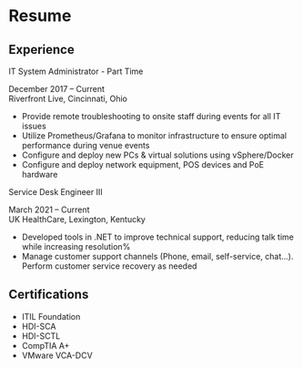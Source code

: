 <!DOCTYPE html>
<html lang="en">
<head>
    <meta charset="UTF-8">
    <meta name="viewport" content="width=device-width, initial-scale=1.0">
    <title>Resume</title>
  
</head>
<body>
    <h1>Resume</h1>
    <div class="section">
        <h2>Experience</h2>
        <div class="job-title">IT System Administrator - Part Time</div>
        <div class="job-details">
            <p><span class="date">December 2017 – Current</span><br>
            Riverfront Live, Cincinnati, Ohio</p>
            <ul class="bullet-points">
                <li>Provide remote troubleshooting to onsite staff during events for all IT issues</li>
                <li>Utilize Prometheus/Grafana to monitor infrastructure to ensure optimal performance during venue events</li>
                <li>Configure and deploy new PCs & virtual solutions using vSphere/Docker</li>
                <li>Configure and deploy network equipment, POS devices and PoE hardware</li>
            </ul>
        </div>
        <div class="job-title">Service Desk Engineer III</div>
        <div class="job-details">
            <p><span class="date">March 2021 – Current</span><br>
            UK HealthCare, Lexington, Kentucky</p>
            <ul class="bullet-points">
                <li>Developed tools in .NET to improve technical support, reducing talk time while increasing resolution%</li>
                <li>Manage customer support channels (Phone, email, self-service, chat…). Perform customer service recovery as needed</li>
                <!-- Add other bullet points here -->
            </ul>
        </div>
        <!-- Add other job experiences similarly -->
    </div>
    <div class="section">
        <h2>Certifications</h2>
        <ul class="bullet-points">
            <li>ITIL Foundation</li>
            <li>HDI-SCA</li>
            <li>HDI-SCTL</li>
            <li>CompTIA A+</li>
            <li>VMware VCA-DCV</li>
        </ul>
    </div>
</body>
</html>
